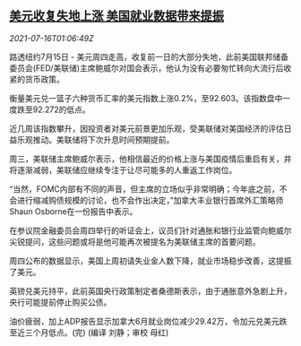 <!--1626399063000-->
[美元收复失地上涨 美国就业数据带来提振](https://cn.reuters.com/article/global-forex-0715-thur-idCNKBS2EM041)
------

<div><i>2021-07-16T01:06:49Z</i></div><p>路透纽约7月15日 - 美元周四走高，收复前一日的大部分失地，此前美国联邦储备委员会(FED/美联储)主席鲍威尔对国会表示，他认为没有必要匆忙转向大流行后收紧的货币政策。</p><p>衡量美元兑一篮子六种货币汇率的美元指数上涨0.2%，至92.603。该指数盘中一度跌至92.272的低点。</p><p>近几周该指数攀升，因投资者对美元前景更加乐观，受美联储对美国经济的评估日益乐观推动。美联储将下次升息时间预期提前。</p><p>周三，美联储主席鲍威尔表示，他相信最近的价格上涨与美国疫情后重启有关，并将逐渐减弱，美联储应继续专注于让尽可能多的人重返工作岗位。</p><p>“当然，FOMC内部有不同的声音，但主席的立场似乎非常明确；今年底之前，不会进行缩减购债规模的讨论，也不会作出决定，”加拿大丰业银行首席外汇策略师Shaun Osborne在一份报告中表示。</p><p>在参议院金融委员会周四举行的听证会上，议员们针对通胀和银行业监管向鲍威尔尖锐提问，这些问题或将是他可能再次被提名为美联储主席的首要问题。</p><p>周四公布的数据显示，美国上周初请失业金人数下降，就业市场稳步改善，这提振了美元。</p><p>英镑兑美元持平，此前英国央行政策制定者桑德斯表示，由于通胀意外急剧上升，央行可能提前停止购买公债。</p><p>油价疲弱，加上ADP报告显示加拿大6月就业岗位减少29.42万，令加元兑美元跌至近三个月低点。(完) (编译 刘静；审校 母红)</p>

